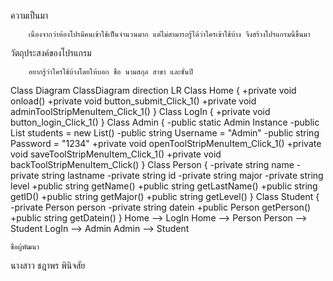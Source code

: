 ความเป็นมา
```
    เนื่องจากว่าห้องโปรมีคนเข้าใช้เป็นจำนวนมาก แต่ไม่สามารถรู้ได้ว่าใครเข้าใช้บ้าง จึงสร้างโปรแกรมนี้ขึ้นมา
```
วัตถุประสงค์ของโปรแกรม
```
    อยากรู้ว่าใครใช้บ้างโดยให้บอก ชื่อ นามสกุล สาขา และชั้นปี
```
Class Diagram
ClassDiagram
  direction LR
  Class Home {
  +private void onload()
  +private void button_submit_Click_1()
  +private void adminToolStripMenuItem_Click_1()
}
  Class LogIn {
  +private void button_login_Click_1()
}
  Class Admin {
  -public static Admin Instance
  -public List<Student> students = new List<Student>()
  -public string Username = "Admin"
  -public string Password = "1234"
  +private void openToolStripMenuItem_Click_1()
  +private void saveToolStripMenuItem_Click_1()
  +private void backToolStripMenuItem_Click()
}
  Class Person {
  -private string name
  -private string lastname
  -private string id
  -private string major
  -private string level
  +public string getName()
  +public string getLastName()
  +public string getID()
  +public string getMajor()
  +public string getLevel()
}
  Class Student {
  -private Person person
  -private string datein
  +public Person getPerson()
  +public string getDatein()
}
    Home --> LogIn
    Home --> Person
    Person --> Student
    LogIn --> Admin
    Admin --> Student


```
ชื่อผู้พัฒนา
```
นางสาว ชฎาพร พินิจสัย
```